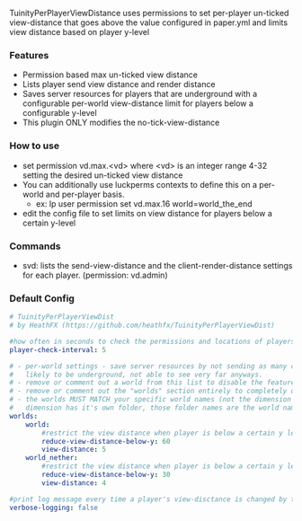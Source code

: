 TuinityPerPlayerViewDistance uses permissions to set per-player un-ticked view-distance that goes above the value configured in paper.yml and limits view distance based on player y-level

### Features
- Permission based max un-ticked view distance
- Lists player send view distance and render distance
- Saves server resources for players that are underground with a configurable per-world view-distance limit for players below a configurable y-level
- This plugin ONLY modifies the no-tick-view-distance

### How to use
- set permission vd.max.\<vd\> where \<vd\> is an integer range 4-32 setting the desired un-ticked view distance
- You can additionally use luckperms contexts to define this on a per-world and per-player basis.
  - ex: lp user <some player> permission set vd.max.16 world=world_the_end
- edit the config file to set limits on view distance for players below a certain y-level

### Commands
- svd: lists the send-view-distance and the client-render-distance settings for each player. (permission: vd.admin)

### Default Config
```yaml
# TuinityPerPlayerViewDist
# by HeathFX (https://github.com/heathfx/TuinityPerPlayerViewDist)

#how often in seconds to check the permissions and locations of players
player-check-interval: 5

# - per-world settings - save server resources by not sending as many chunks to players that are
#   likely to be underground, not able to see very far anyways.
# - remove or comment out a world from this list to disable the feature for that world
# - remove or comment out the "worlds" section entirely to completely disable this feature
# - the worlds MUST MATCH your specific world names (not the dimension types). On PaperMC each
#   dimension has it's own folder, those folder names are the world names.
worlds:
    world:
        #restrict the view distance when player is below a certain y level
        reduce-view-distance-below-y: 60
        view-distance: 5
    world_nether:
        #restrict the view distance when player is below a certain y level
        reduce-view-distance-below-y: 30
        view-distance: 4

#print log message every time a player's view-disctance is changed by this plugin
verbose-logging: false
```